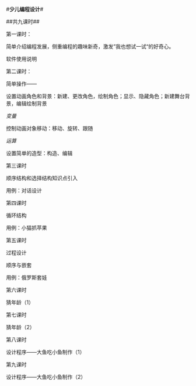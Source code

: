 #**少儿编程设计**#

 ##共九课时##

第一课时：

简单介绍编程发展，侧重编程的趣味新奇，激发”我也想试一试“的好奇心。

软件使用说明

第二课时：

简单操作——

设置动画角色和背景：新建、更改角色，绘制角色；显示、隐藏角色；新建舞台背景，编辑绘制背景

*变量*

控制动画对象移动：移动、旋转、跟随

*运算*

设置简单的造型：构造、编辑

第三课时

顺序结构和选择结构知识点引入

用例：对话设计

第四课时

循环结构

用例：小猫抓苹果

第五课时

过程设计

顺序与嵌套

用例：俄罗斯套娃

第六课时

猜年龄（1）

第七课时

猜年龄（2）

第八课时

设计程序——大鱼吃小鱼制作（1）

第九课时

设计程序——大鱼吃小鱼制作（2）

